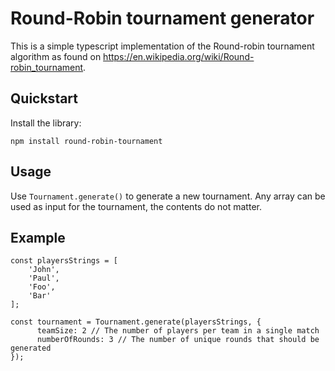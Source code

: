 # Round-Robin tournament generator
This is a simple typescript implementation of the Round-robin tournament algorithm as found on https://en.wikipedia.org/wiki/Round-robin_tournament.

## Quickstart
Install the library:

`npm install round-robin-tournament`

## Usage
Use `Tournament.generate()` to generate a new tournament. Any array can be used as input for the tournament, the contents do not matter.

## Example
```
const playersStrings = [
    'John',
    'Paul',
    'Foo',
    'Bar'
];

const tournament = Tournament.generate(playersStrings, {
      teamSize: 2 // The number of players per team in a single match
      numberOfRounds: 3 // The number of unique rounds that should be generated
});
```